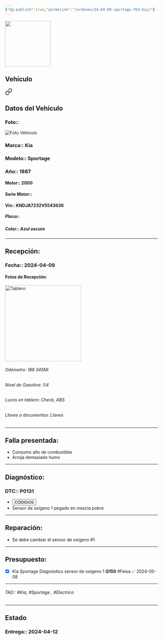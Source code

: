 ```yaml
---
{"dg-publish":true,"permalink":"/ordenes/24-04-09-sportage-763-bsy/"}
---
```


<img src="https://lh3.googleusercontent.com/d/137fl3TIZ0-PU8b-Pt0bsjclwHub_u78G" width="150">

## Vehículo

<div class="transclusion internal-embed is-loaded"><a class="markdown-embed-link" href="/vehiculos/kia/sportage-763-bsy/#datos-del-vehiculo" aria-label="Open link"><svg xmlns="http://www.w3.org/2000/svg" width="24" height="24" viewBox="0 0 24 24" fill="none" stroke="currentColor" stroke-width="2" stroke-linecap="round" stroke-linejoin="round" class="svg-icon lucide-link"><path d="M10 13a5 5 0 0 0 7.54.54l3-3a5 5 0 0 0-7.07-7.07l-1.72 1.71"></path><path d="M14 11a5 5 0 0 0-7.54-.54l-3 3a5 5 0 0 0 7.07 7.07l1.71-1.71"></path></svg></a><div class="markdown-embed">



## Datos del Vehículo 
### Foto:: 
<img src="https://lh3.googleusercontent.com/d/1Pk-BHCKcNKxjZqL4eMMr_ZuEoum4oa66" Alt="Foto Vehiculo">

### Marca:: Kia
### Modelo:: Sportage
### Año:: 1887
#### Motor:: 2000
#### Serie Motor:: 
#### Vin:: KNDJA7232V5543636
##### Placa:: 
##### Color:: Azul oscuro 
---


</div></div>


## Recepción:
### Fecha:: 2024-04-09
#### Fotos de Recepción: 
<img src="https://lh3.googleusercontent.com/d/1PmTfvuwiHr2gWI9kEHNhLunFz485U_Ms" width="250" Alt="Tablero">

###### Odómetro: 188 345Mi
###### Nivel de Gasolina: 1/4
###### Luces en tablero: Check, ABS
###### Llaves o documentos: Llaves

---

## Falla presentada:
- Consumo alto de combustible 
- Arroja demasiado humo 


---

## Diagnóstico:
### DTC:: P0131

- <a href="https://usait.x431.com/Home/Report/reportDetail/diagnose_record_id/ff9e8d44geKwTdAEoG2YDhDhDh/report_type/D/l/es/timezone/-6"><button class="btn success">CÓDIGOS</button></a>
- Sensor de oxígeno 1 pegado en mezcla pobre 

---
## Reparación:
- Se debe cambiar el sensor de oxigeno #1

---

## Presupuesto:

- [x] Kia Sportage
	Diagnóstico sensor de oxigeno 1
	**Q150**
	#Feisa ✅ 2024-05-08

---

###### TAG:: #Kia, #Sportage , #Electrico 

---

## Estado

### Entrega:: 2024-04-12


